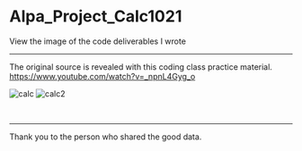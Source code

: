 # Alpa_Project_Calc1021
View the image of the code deliverables I wrote
<br>
<hr>

The original source is revealed with this coding class practice material.<br>
https://www.youtube.com/watch?v=_npnL4Gyg_o

![calc](https://user-images.githubusercontent.com/114552823/196908423-53a13ac5-5b90-4a26-9c9a-8c6d422466cb.png)
![calc2](https://user-images.githubusercontent.com/114552823/196908435-ca8c2bb1-397d-4732-875f-e43730862579.png)


<br>
<hr>
Thank you to the person who shared the good data.

